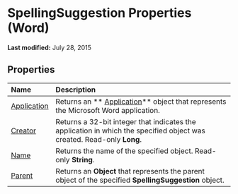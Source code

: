 
# SpellingSuggestion Properties (Word)

 **Last modified:** July 28, 2015


## Properties



|**Name**|**Description**|
|:-----|:-----|
| [Application](1aeacb51-ea83-d690-ff1d-082e86944d1d.md)|Returns an  ** [Application](d1cf6f8f-4e88-bf01-93b4-90a83f79cb44.md)** object that represents the Microsoft Word application.|
| [Creator](59f969ef-e105-4a13-f48c-c5ab9e666f2d.md)|Returns a 32-bit integer that indicates the application in which the specified object was created. Read-only  **Long**.|
| [Name](c8c1e393-27a6-e2a0-a651-e7f638a369e6.md)|Returns the name of the specified object. Read-only  **String**.|
| [Parent](e46181a4-f41f-8c7b-70e5-7aca5ecbd818.md)|Returns an  **Object** that represents the parent object of the specified **SpellingSuggestion** object.|
